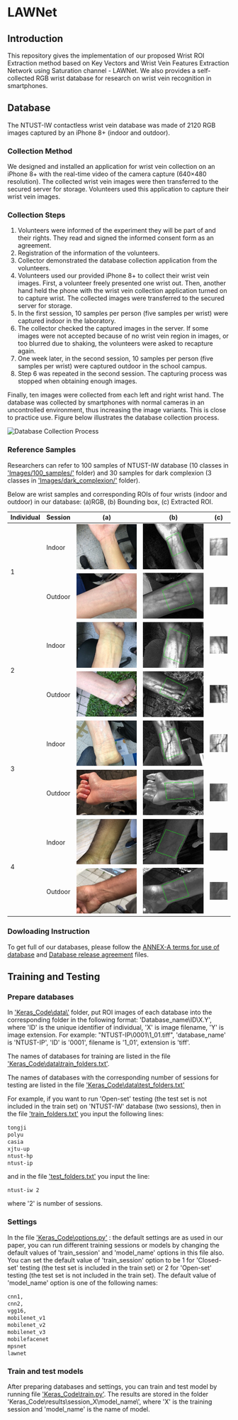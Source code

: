 # LAWNet

## Introduction

This repository gives the implementation of our proposed Wrist ROI Extraction method based on Key Vectors and Wrist Vein Features Extraction Network using Saturation channel - LAWNet. We also provides a self-collected RGB wrist database for research on wrist vein recognition in smartphones.

## Database

The NTUST-IW contactless wrist vein database was made of 2120 RGB images captured by an iPhone 8+ (indoor and outdoor).

### Collection Method

We designed and installed an application for wrist vein collection on an iPhone 8+ with the real-time video of the camera capture (640×480 resolution). The collected wrist vein images were then transferred to the secured server for storage. Volunteers used this application to capture their wrist vein images.

### Collection Steps

1. Volunteers were informed of the experiment they will be part of and their rights. They read and signed the informed consent form as an agreement.
2. Registration of the information of the volunteers.
3. Collector demonstrated the database collection application from the volunteers.
4. Volunteers used our provided iPhone 8+ to collect their wrist vein images. First, a volunteer freely presented one wrist out. Then, another hand held the phone with the wrist vein collection application turned on to capture wrist. The collected images were transferred to the secured server for storage.
5. In the first session, 10 samples per person (five samples per wrist) were captured indoor in the laboratory.
6. The collector checked the captured images in the server. If some images were not accepted because of no wrist vein region in images, or too blurred due to shaking, the volunteers were asked to recapture again.
7. One week later, in the second session, 10 samples per person (five samples per wrist) were captured outdoor in the school campus.
8. Step 6 was repeated in the second session. The capturing process was stopped when obtaining enough images.

Finally, ten images were collected from each left and right wrist hand. The database was collected by smartphones with normal cameras in an uncontrolled environment, thus increasing the image variants. This is close to practice use. Figure below illustrates the database collection process.

![Database Collection Process](https://github.com/vantrungfit/lawnet/blob/main/Images/database_collection_process.png)

### Reference Samples

Researchers can refer to 100 samples of NTUST-IW database (10 classes in ['Images/100_samples/'](https://github.com/vantrungfit/lawnet/blob/main/Images/100_samples) folder) and 30 samples for dark complexion (3 classes in ['Images/dark_complexion/'](https://github.com/vantrungfit/lawnet/blob/main/Images/dark_comlexion) folder).

Below are wrist samples and corresponding ROIs of four wrists (indoor and outdoor) in our database: (a)RGB, (b) Bounding box, (c) Extracted ROI.

<table>
    <thead>
        <tr>
            <th>Individual</th>
            <th>Session</th>
            <th>(a)</th>
            <th>(b)</th>
            <th>(c)</th>
        </tr>
    </thead>
    <tbody>
        <tr>
            <td rowspan=2>1</td>
            <td>Indoor</td>
            <td><img src="https://github.com/vantrungfit/lawnet/blob/main/Images/ntust_iw_s1_ia.png" alt="s1_ia" width = auto height = auto></td>
            <td><img src="https://github.com/vantrungfit/lawnet/blob/main/Images/ntust_iw_s1_ib.png" alt="s1_ib" width = auto height = auto></td>
            <td><img src="https://github.com/vantrungfit/lawnet/blob/main/Images/ntust_iw_s1_ic.png" alt="s1_ic" width = auto height = auto></td>
        </tr>
        <tr>
            <td>Outdoor</td>
            <td><img src="https://github.com/vantrungfit/lawnet/blob/main/Images/ntust_iw_s1_oa.png" alt="s1_oa" width = auto height = auto></td>
            <td><img src="https://github.com/vantrungfit/lawnet/blob/main/Images/ntust_iw_s1_ob.png" alt="s1_ob" width = auto height = auto></td>
            <td><img src="https://github.com/vantrungfit/lawnet/blob/main/Images/ntust_iw_s1_oc.png" alt="s1_oc" width = auto height = auto></td>
        </tr>
        <tr>
            <td rowspan=2>2</td>
            <td>Indoor</td>
            <td><img src="https://github.com/vantrungfit/lawnet/blob/main/Images/ntust_iw_s2_ia.png" alt="s2_ia" width = auto height = auto></td>
            <td><img src="https://github.com/vantrungfit/lawnet/blob/main/Images/ntust_iw_s2_ib.png" alt="s2_ib" width = auto height = auto></td>
            <td><img src="https://github.com/vantrungfit/lawnet/blob/main/Images/ntust_iw_s2_ic.png" alt="s2_ic" width = auto height = auto></td>
        </tr>
        <tr>
            <td>Outdoor</td>
            <td><img src="https://github.com/vantrungfit/lawnet/blob/main/Images/ntust_iw_s2_oa.png" alt="s2_oa" width = auto height = auto></td>
            <td><img src="https://github.com/vantrungfit/lawnet/blob/main/Images/ntust_iw_s2_ob.png" alt="s2_ob" width = auto height = auto></td>
            <td><img src="https://github.com/vantrungfit/lawnet/blob/main/Images/ntust_iw_s2_oc.png" alt="s2_oc" width = auto height = auto></td>
        </tr>
         <tr>
            <td rowspan=2>3</td>
            <td>Indoor</td>
            <td><img src="https://github.com/vantrungfit/lawnet/blob/main/Images/ntust_iw_s3_ia.png" alt="s3_ia" width = auto height = auto></td>
            <td><img src="https://github.com/vantrungfit/lawnet/blob/main/Images/ntust_iw_s3_ib.png" alt="s3_ib" width = auto height = auto></td>
            <td><img src="https://github.com/vantrungfit/lawnet/blob/main/Images/ntust_iw_s3_ic.png" alt="s3_ic" width = auto height = auto></td>
        </tr>
        <tr>
            <td>Outdoor</td>
            <td><img src="https://github.com/vantrungfit/lawnet/blob/main/Images/ntust_iw_s3_oa.png" alt="s3_oa" width = auto height = auto></td>
            <td><img src="https://github.com/vantrungfit/lawnet/blob/main/Images/ntust_iw_s3_ob.png" alt="s3_ob" width = auto height = auto></td>
            <td><img src="https://github.com/vantrungfit/lawnet/blob/main/Images/ntust_iw_s3_oc.png" alt="s3_oc" width = auto height = auto></td>
        </tr>
         <tr>
            <td rowspan=2>4</td>
            <td>Indoor</td>
            <td><img src="https://github.com/vantrungfit/lawnet/blob/main/Images/ntust_iw_s5_ia.png" alt="s5_ia" width = auto height = auto></td>
            <td><img src="https://github.com/vantrungfit/lawnet/blob/main/Images/ntust_iw_s5_ib.png" alt="s5_ib" width = auto height = auto></td>
            <td><img src="https://github.com/vantrungfit/lawnet/blob/main/Images/ntust_iw_s5_ic.png" alt="s5_ic" width = auto height = auto></td>
        </tr>
        <tr>
            <td>Outdoor</td>
            <td><img src="https://github.com/vantrungfit/lawnet/blob/main/Images/ntust_iw_s5_oa.png" alt="s5_oa" width = auto height = auto></td>
            <td><img src="https://github.com/vantrungfit/lawnet/blob/main/Images/ntust_iw_s5_ob.png" alt="s5_ob" width = auto height = auto></td>
            <td><img src="https://github.com/vantrungfit/lawnet/blob/main/Images/ntust_iw_s5_oc.png" alt="s5_oc" width = auto height = auto></td>
        </tr>
    </tbody>
</table>

### Dowloading Instruction

To get full of our databases, please follow the [ANNEX-A terms for use of database](https://github.com/vantrungfit/lawnet/blob/main/ANNEX_A_terms_for_use_of_database.docx) and [Database release agreement](https://github.com/vantrungfit/lawnet/blob/main/Database_release_agreement.docx) files.

## Training and Testing

### Prepare databases
In ['Keras_Code\data\\'](https://github.com/vantrungfit/lawnet/blob/main/Keras_Code/data/) folder, put ROI images of each database into the corresponding folder in the following format: 'Database_name\ID\X.Y', where 'ID' is the unique identifier of individual, 'X' is image filename, 'Y' is image extension. For example: "NTUST-IP\0001\1_01.tiff", 'database_name' is 'NTUST-IP', 'ID' is '0001', filename is '1_01', extension is 'tiff'.

The names of databases for training are listed in the  file ['Keras_Code\data\train_folders.txt'](https://github.com/vantrungfit/lawnet/blob/main/Keras_Code/data/train_folders.txt).

The names of databases with the corresponding number of sessions for testing are listed in the  file ['Keras_Code\data\test_folders.txt'](https://github.com/vantrungfit/lawnet/blob/main/Keras_Code/data/test_folders.txt)

For example, if you want to run 'Open-set' testing (the test set is not included in the train set) on 'NTUST-IW' database (two sessions), then in the file ['train_folders.txt'](https://github.com/vantrungfit/lawnet/blob/main/Keras_Code/data/train_folders.txt) you input the following lines:
        
    tongji
    polyu
    casia
    xjtu-up
    ntust-hp
    ntust-ip
    
and in the file ['test_folders.txt'](https://github.com/vantrungfit/lawnet/blob/main/Keras_Code/data/test_folders.txt) you input the line:

    ntust-iw 2
    
where '2' is number of sessions.

### Settings
In the file ['Keras_Code\options.py'](https://github.com/vantrungfit/lawnet/blob/main/Keras_Code/options.py) : the default settings are as used in our paper, you can run different training sessions or models by changing the default values of 'train_session' and 'model_name' options in this file also. You can set the default value of 'train_session' option to be 1 for 'Closed-set' testing (the test set is included in the train set) or 2 for 'Open-set' testing (the test set is not included in the train set). The default value of 'model_name' option is one of the following names:

    cnn1,
    cnn2,
    vgg16,
    mobilenet_v1
    mobilenet_v2
    mobilenet_v3
    mobilefacenet
    mpsnet
    lawnet
### Train and test models
After preparing databases and settings, you can train and test model by running file ['Keras_Code\train.py'](https://github.com/vantrungfit/lawnet/blob/main/Keras_Code/train.py). The results are stored in the folder 'Keras_Code\results\session_X\model_name\\', where 'X' is the training session and 'model_name' is the name of model.
